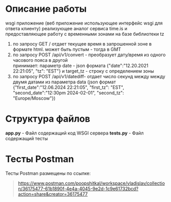 ﻿# Описание работы
wsgi приложение (веб приложение использующее интерфейс wsgi для ответа клиенту) реализующее аналог сервиса time.is и предоставляющее работу с временными зонами на базе библиотеки tz
1) по запросу GET /<tz name> отдает текущее время в запрошенной зоне в формате html. <tz name> может быть пустым - тогда в GMT  
2) по запросу POST /api/v1/convert - преобразует дату/время из одного часового пояса в другой  
принимает: параметр date - json формата {"date":"12.20.2021 22:21:05", "tz": "EST"} и target_tz - строку с определением зоны  
3) по запросу POST /api/v1/datediff- отдает число секунд между между двумя датами из параметра data (json формат {"first_date":"12.06.2024 22:21:05", "first_tz": "EST", "second_date":"12:30pm 2024-02-01", "second_tz": "Europe/Moscow"})
# Структура файлов

**app.pу** -  Файл содержащий код WSGI сервера
**tests.py** -  Файл содержащий  тесты 

# Тесты Postman
Тесты Postman размещены по ссылке:
 > https://www.postman.com/poopshitkal/workspace/vladislav/collection/36175477-61b1890f-4e4a-4045-9e2d-1c9e61732bcd?action=share&creator=36175477
